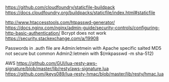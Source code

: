 https://github.com/cloudfoundry/staticfile-buildpack
https://docs.cloudfoundry.org/buildpacks/staticfile/index.html#staticfile



http://www.htaccesstools.com/htpasswd-generator/
https://docs.nginx.com/nginx/admin-guide/security-controls/configuring-http-basic-authentication/
Bcrypt does not work
https://security.stackexchange.com/a/19908

Passwords in .auth file are
Admin:letmein   with Apache specific salted MD5 not secure but common
Admin2:letmein  with $(mkpasswd -m sha-512)

AWS
https://github.com/GUI/lua-resty-aws-signature/blob/master/lib/resty/aws-signature.lua
https://github.com/jkeys089/lua-resty-hmac/blob/master/lib/resty/hmac.lua


